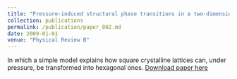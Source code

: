 ```yaml
---
title: "Pressure-induced structural phase transitions in a two-dimensional system"
collection: publications
permalink: /publication/paper_002.md
date: 2009-01-01
venue: "Physical Review B"
---
```

In which a simple model explains how square crystalline lattices can,
under pressure, be transformed into hexagonal ones.
[Download paper here](http://pfdamasceno.github.io/files/2009_Damasceno.pdf)
